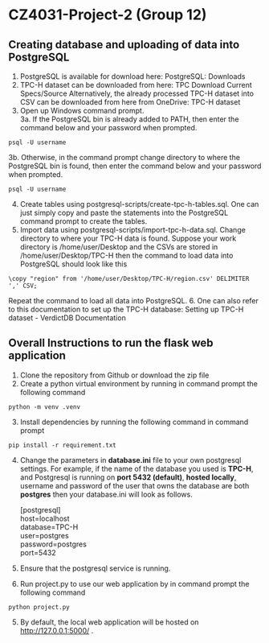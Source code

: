 # CZ4031-Project-2 (Group 12)
## Creating database and uploading of data into PostgreSQL
1. PostgreSQL is available for download here: PostgreSQL: Downloads
2. TPC-H dataset can be downloaded from here: TPC Download Current Specs/Source 
Alternatively, the already processed TPC-H dataset into CSV can be downloaded from here from OneDrive: TPC-H dataset
3. Open up Windows command prompt.    
3a. If the PostgreSQL bin is already added to PATH, then enter the command below and your password when prompted.   
```console
psql -U username
```  
3b. Otherwise, in the command prompt change directory to where the PostgreSQL bin is found, then enter the command below and your password when prompted.   
```console
psql -U username
``` 
4. Create tables using postgresql-scripts/create-tpc-h-tables.sql. One can just simply copy and paste the statements into the PostgreSQL command prompt to create the tables. 
5. Import data using postgresql-scripts/import-tpc-h-data.sql. Change directory to where your TPC-H data is found. Suppose your work directory is /home/user/Desktop and the CSVs are stored in /home/user/Desktop/TPC-H then the command to load data into PostgreSQL should look like this
```console
\copy "region" from '/home/user/Desktop/TPC-H/region.csv' DELIMITER ',' CSV;
``` 
Repeat the command to load all data into PostgreSQL. 
6. One can also refer to this documentation to set up the TPC-H database: Setting up TPC-H dataset - VerdictDB Documentation

## Overall Instructions to run the flask web application
1. Clone the repository from Github or download the zip file
2. Create a python virtual environment by running in command prompt the following command
```console
python -m venv .venv
``` 
3. Install dependencies by running the following command in command prompt
```console
pip install -r requirement.txt
```
4. Change the parameters in **database.ini** file to your own postgresql settings. For example, if the name of the database you used is **TPC-H**, and Postgresql is running on **port 5432 (default)**, **hosted locally**, username and password of the user that owns the database are both **postgres** then your database.ini will look as follows.

    [postgresql]    
    host=localhost    
    database=TPC-H   
    user=postgres   
    password=postgres   
    port=5432   

5. Ensure that the postgresql service is running. 
6. Run project.py to use our web application by in command prompt the following command
```console
python project.py
```
5. By default, the local web application will be hosted on http://127.0.0.1:5000/ .
